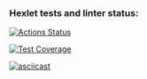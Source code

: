 ### Hexlet tests and linter status:
[![Actions Status](https://github.com/dASSharya/php-project-45/actions/workflows/hexlet-check.yml/badge.svg)](https://github.com/dASSharya/php-project-45/actions)

[![Test Coverage](https://api.codeclimate.com/v1/badges/627e98431be6bbf26f8c/test_coverage)](https://codeclimate.com/github/dASSharya/php-project-45/test_coverage)

[![asciicast](https://asciinema.org/a/4EyKzwOs0S3hpAroDS7BYM37P.svg)](https://asciinema.org/a/4EyKzwOs0S3hpAroDS7BYM37P)
